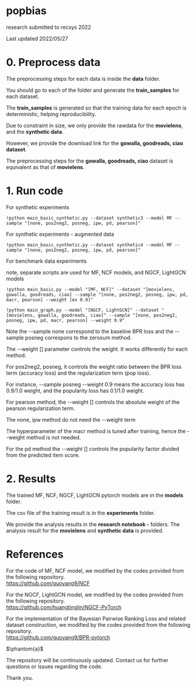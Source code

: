# popbias

research submitted to recsys 2022

Last updated 2022/05/27



# 0. Preprocess data

The preprocessing steps for each data is inside the **data** folder.

You should go to each of the folder and generate the **train_samples** for each dataset.

The **train_samples** is generated so that the training data for each epoch is deterministic, helping reproducibility.

Due to constraint in size, we only provide the rawdata for the **movielens**, and the **synthetic data**.

However, we provide the download link for the **gowalla, goodreads, ciao dataset**.

The preprocessing steps for the **gowalla, goodreads, ciao** dataset is equivalent as that of **movielens**.   





# 1. Run code


For synthetic experiments

```
!python main_basic_synthetic.py --dataset synthetic3 --model MF --sample "[none, pos2neg2, posneg, ipw, pd, pearson]"
```

For synthetic experiments - augmented data

```
!python main_basic_synthetic.py --dataset synthetic4 --model MF --sample "[none, pos2neg2, posneg, ipw, pd, pearson]"
```

For benchmark data experiments

note, separate scripts are used for MF, NCF models, and NGCF, LightGCN models

```
!python main_basic.py --model "[MF, NCF]" --dataset "[movielens, gowalla, goodreads, ciao] --sample "[none, pos2neg2, posneg, ipw, pd, macr, pearson] --weight [ex 0.9]"

!python main_graph.py --model "[NGCF, LightGCN]" --dataset "[movielens, gowalla, goodreads, ciao]" --sample "[none, pos2neg2, posneg, ipw, pd, macr, pearson] --weight 0.9"
```   

Note the --sample none correspond to the baseline BPR loss and the --sample posneg correspons to the zerosum method.

The --weight [] parameter controls the weight. It works differently for each method.

For pos2neg2, posneg, it controls the weight ratio between the BPR loss term (accuracy loss) and the regularization term (pop loss).

For instance, --sample posneg --weight 0.9 means the accuracy loss has 0.9/1.0 weight, and the popularity loss has 0.1/1.0 weight.

For pearson method, the --weight [] controls the absolute weight of the pearson regularization term.

The none, ipw method do not need the --weight term

The hyperparameter of the macr method is tuned after training, hence the --weight method is not needed.

For the pd method the --weight [] controls the popularity factor divided from the predicted item score.




# 2. Results

The trained MF, NCF, NGCF, LightGCN pytorch models are in the **models** folder.

The csv file of the training result is in the **experiments** folder.   

We provide the analysis results in the **research notebook -** folders. The analysis result for the **movielens** and **synthetic data** is provided.


# References

For the code of MF, NCF model, we modified by the codes provided from the following repository.    
https://github.com/guoyang9/NCF

For the NGCF, LightGCN model, we modified by the codes provided from the following repository.    
https://github.com/huangtinglin/NGCF-PyTorch

For the implementation of the Bayesian Pairwise Ranking Loss and related dataset construction, we modified by the codes provided from the following repository.    
https://github.com/guoyang9/BPR-pytorch


$\phantom{a}$


The repository will be continuously updated. Contact us for further questions or issues regarding the code.   

Thank you.
